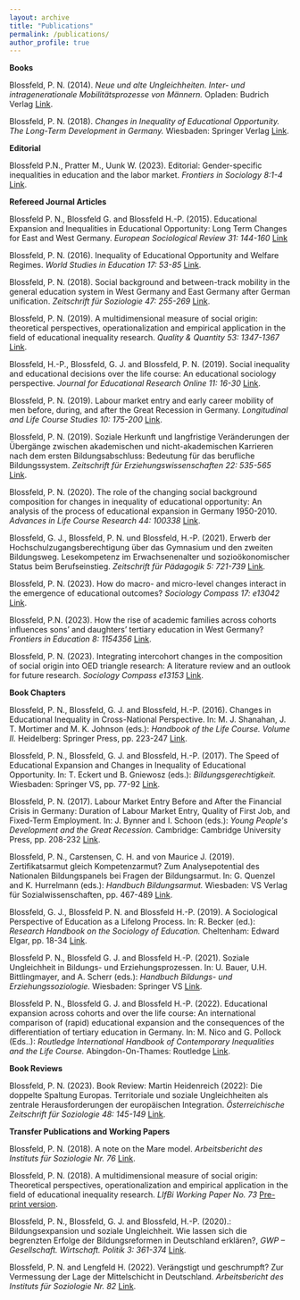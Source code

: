 ```yaml
---
layout: archive
title: "Publications"
permalink: /publications/
author_profile: true
---
```


**Books**

Blossfeld, P. N. (2014). *Neue und alte Ungleichheiten. Inter- und intragenerationale Mobilitätsprozesse von Männern.* Opladen: Budrich Verlag [Link](https://shop.budrich.de/produkt/neue-und-alte-soziale-ungleichheiten/?v=3a52f3c22ed6).

Blossfeld, P. N. (2018). *Changes in Inequality of Educational Opportunity. The Long-Term Development in Germany.* Wiesbaden: Springer Verlag [Link](https://link.springer.com/book/10.1007/978-3-658-22522-3).

**Editorial**

Blossfeld P.N., Pratter M., Uunk W. (2023). Editorial: Gender-specific inequalities in education and the labor market. *Frontiers in Sociology 8:1-4* [Link](https://www.frontiersin.org/articles/10.3389/fsoc.2023.1254664/full?&utm_source=Email_to_authors_&utm_medium=Email&utm_content=T1_11.5e1_author&utm_campaign=Email_publication&field=&journalName=Frontiers_in_Sociology&id=1254664).

**Refereed Journal Articles**

Blossfeld P. N., Blossfeld G. and Blossfeld H.-P. (2015). Educational Expansion and Inequalities in Educational Opportunity: Long Term Changes for East and West Germany. *European Sociological Review 31: 144-160* [Link](https://academic.oup.com/esr/article-abstract/31/2/144/2367573?login=false)

Blossfeld, P. N. (2016). Inequality of Educational Opportunity and Welfare Regimes. *World Studies in Education 17: 53-85* [Link](https://www.ingentaconnect.com/contentone/jnp/wse/2016/00000017/00000002/art00005).

Blossfeld, P. N. (2018). Social background and between-track mobility in the general education system in West Germany and East Germany after German unification. *Zeitschrift für Soziologie 47: 255-269* [Link](https://www.degruyter.com/document/doi/10.1515/zfsoz-2018-0117/html).

Blossfeld, P. N. (2019). A multidimensional measure of social origin: theoretical perspectives, operationalization and empirical application in the field of educational inequality research. *Quality & Quantity 53: 1347-1367* [Link](https://link.springer.com/article/10.1007/s11135-018-0818-2?wt_mc=Internal.Event.1.SEM.ArticleAuthorAssignedToIssue&utm_source=ArticleAuthorAssignedToIssue&utm_medium=email&utm_content=AA_en_06082018&ArticleAuthorAssignedToIssue_20190419).

Blossfeld, H.-P., Blossfeld, G. J. and Blossfeld, P. N. (2019). Social inequality and educational decisions over the life course: An educational sociology perspective. *Journal for Educational Research Online 11: 16-30* [Link](https://www.waxmann.com/waxmann-zeitschriften/waxmann-zeitschriftendetails/?no_cache=1&tx_p2waxmann_pi2%5Bzeitschrift%5D=&tx_p2waxmann_pi2%5Baction%5D=alleausgaben&tx_p2waxmann_pi2%5Bcontroller%5D=Zeitschrift&cHash=c1d8075b0f15493f6cbca30b3560b016).

Blossfeld, P. N. (2019). Labour market entry and early career mobility of men before, during, and after the Great Recession in Germany. *Longitudinal and Life Course Studies 10: 175-200* [Link](https://www.ingentaconnect.com/content/bup/llcs/2019/00000010/00000002/art00003).

Blossfeld, P. N. (2019). Soziale Herkunft und langfristige Veränderungen der Übergänge zwischen akademischen und nicht-akademischen Karrieren nach dem ersten Bildungsabschluss: Bedeutung für das berufliche Bildungssystem. *Zeitschrift für Erziehungswissenschaften 22: 535-565* [Link](https://link.springer.com/article/10.1007/s11618-019-00878-0).

Blossfeld, P. N. (2020). The role of the changing social background composition for changes in inequality of educational opportunity: An analysis of the process of educational expansion in Germany 1950-2010. *Advances in Life Course Research 44: 100338* [Link](https://www.sciencedirect.com/science/article/abs/pii/S1040260820300150).

Blossfeld, G. J., Blossfeld, P. N. und Blossfeld, H.-P. (2021). Erwerb der Hochschulzugangsberechtigung über das Gymnasium und den zweiten Bildungsweg. Lesekompetenz im Erwachsenenalter und sozioökonomischer Status beim Berufseinstieg. *Zeitschrift für Pädagogik 5: 721-739* [Link](https://www.beltz.de/fachmedien/erziehungswissenschaft/zeitschriften/zeitschrift_fuer_paedagogik.html?tx_beltz_journal[controller]=Journal&tx_beltz_journal[action]=article&tx_beltz_journal%5Barticle%5D=47172&cHash=ccfeed3a71bd4ddc4fbae79b45192425).

Blossfeld, P. N. (2023). How do macro- and micro-level changes interact in the emergence of educational outcomes? *Sociology Compass 17: e13042* [Link](https://compass.onlinelibrary.wiley.com/doi/10.1111/soc4.13042).

Blossfeld, P.N. (2023). How the rise of academic families across cohorts influences sons’ and daughters’ tertiary education in West Germany? *Frontiers in Education 8: 1154356* [Link](https://www.frontiersin.org/articles/10.3389/feduc.2023.1154356/full).

Blossfeld, P. N. (2023). Integrating intercohort changes in the composition of social origin into OED triangle research: A literature review and an outlook for future research. *Sociology Compass e13153* [Link](https://compass.onlinelibrary.wiley.com/doi/10.1111/soc4.13153).


**Book Chapters**

Blossfeld, P. N., Blossfeld, G. J. and Blossfeld, H.-P. (2016). Changes in Educational Inequality in Cross-National Perspective. In: M. J. Shanahan, J. T. Mortimer and M. K. Johnson (eds.): *Handbook of the Life Course. Volume II.* Heidelberg: Springer Press, pp. 223-247 [Link](https://link.springer.com/chapter/10.1007/978-3-319-20880-0_10).

Blossfeld, P. N., Blossfeld, G. J. and Blossfeld, H.-P. (2017). The Speed of Educational Expansion and Changes in Inequality of Educational Opportunity. In: T. Eckert und B. Gniewosz (eds.): *Bildungsgerechtigkeit.* Wiesbaden: Springer VS, pp. 77-92 [Link](https://link.springer.com/chapter/10.1007/978-3-658-15003-7_6).

Blossfeld, P. N. (2017). Labour Market Entry Before and After the Financial Crisis in Germany: Duration of Labour Market Entry, Quality of First Job, and Fixed-Term Employment. In: J. Bynner and I. Schoon (eds.): *Young People's Development and the Great Recession.* Cambridge: Cambridge University Press, pp. 208-232 [Link](https://www.cambridge.org/core/books/abs/young-peoples-development-and-the-great-recession/labor-market-entry-in-germany-before-and-after-the-financial-crisis-an-analysis-of-duration-of-labor-market-entry-quality-of-first-job-and-fixed-term-employment/05D53914D5B4866AE5398A610EB53CCD).

Blossfeld, P. N., Carstensen, C. H. and von Maurice J. (2019). Zertifikatsarmut gleich Kompetenzarmut? Zum Analysepotential des Nationalen Bildungspanels bei Fragen der Bildungsarmut. In: G. Quenzel and K. Hurrelmann (eds.): *Handbuch Bildungsarmut.* Wiesbaden: VS Verlag für Sozialwissenschaften, pp. 467-489 [Link](https://link.springer.com/chapter/10.1007/978-3-658-19573-1_18).

Blossfeld, G. J., Blossfeld P. N. and Blossfeld H.-P. (2019). A Sociological Perspective of Education as a Lifelong Process. In: R. Becker (ed.): *Research Handbook on the Sociology of Education.* Cheltenham: Edward Elgar, pp. 18-34 [Link](https://books.google.de/books?hl=de&lr=&id=cgOsDwAAQBAJ&oi=fnd&pg=PA18&dq=pia+blossfeld&ots=1n4yr9056R&sig=lHsjnB8ryT9Mx7NXNVRAFj34bpk#v=onepage&q=pia%20blossfeld&f=false).

Blossfeld P. N., Blossfeld G. J. and Blossfeld H.-P. (2021). Soziale Ungleichheit in Bildungs- und Erziehungsprozessen. In: U. Bauer, U.H. Bittlingmayer, and A. Scherr (eds.): *Handbuch Bildungs- und Erziehungssoziologie.* Wiesbaden: Springer VS [Link](https://link.springer.com/referenceworkentry/10.1007/978-3-658-31395-1_62-1).

Blossfeld P. N., Blossfeld G. J. and Blossfeld H.-P. (2022). Educational expansion across cohorts and over the life course: An international comparison of (rapid) educational expansion and the consequences of the differentiation of tertiary education in Germany. In: M. Nico and G. Pollock (Eds..): *Routledge International Handbook of Contemporary Inequalities and the Life Course.* Abingdon-On-Thames: Routledge [Link](https://books.google.de/books?hl=de&lr=&id=UgdUEAAAQBAJ&oi=fnd&pg=PA240&dq=Educational+expansion+across+cohorts+and+over+the+life+course:+An+international+comparison+of+(rapid)+educational+expansion+and+the+consequences+of+the+differentiation+of+tertiary+education+in+Germany.&ots=w5sk6ub1g9&sig=i7nwd_6yIoW_1C9EO208sDR4iXA#v=onepage&q=Educational%20expansion%20across%20cohorts%20and%20over%20the%20life%20course%3A%20An%20international%20comparison%20of%20(rapid)%20educational%20expansion%20and%20the%20consequences%20of%20the%20differentiation%20of%20tertiary%20education%20in%20Germany.&f=false).

**Book Reviews**

Blossfeld, P. N. (2023). Book Review: Martin Heidenreich (2022): Die doppelte Spaltung Europas. Territoriale und soziale Ungleichheiten als zentrale Herausforderungen der europäischen Integration. *Österreichische Zeitschrift für Soziologie 48: 145-149* [Link](https://link.springer.com/article/10.1007/s11614-023-00516-4).

**Transfer Publications and Working Papers**

Blossfeld, P. N. (2018). A note on the Mare model. *Arbeitsbericht des Instituts für Soziologie Nr. 76* [Link](https://ul.qucosa.de/api/qucosa%3A20976/attachment/ATT-0/).

Blossfeld, P. N. (2018). A multidimensional measure of social origin: Theoretical perspectives, operationalization and empirical application in the field of educational inequality research. *LIfBi Working Paper No. 73* [Pre-print version](https://www.neps-data.de/Portals/0/Working%20Papers/WP_LXXIII.pdf).

Blossfeld, P. N., Blossfeld, G. J. and Blossfeld, H.-P. (2020).: Bildungsexpansion und soziale Ungleichheit. Wie lassen sich die begrenzten Erfolge der Bildungsreformen in Deutschland erklären?, *GWP – Gesellschaft. Wirtschaft. Politik 3: 361-374* [Link](https://www.budrich-journals.de/index.php/gwp/article/view/36050).

Blossfeld, P. N. and Lengfeld H. (2022). Verängstigt und geschrumpft? Zur Vermessung der Lage der Mittelschicht in Deutschland. *Arbeitsbericht des Instituts für Soziologie Nr. 82* [Link](https://nbn-resolving.org/urn:nbn:de:bsz:15-qucosa2-807981).













